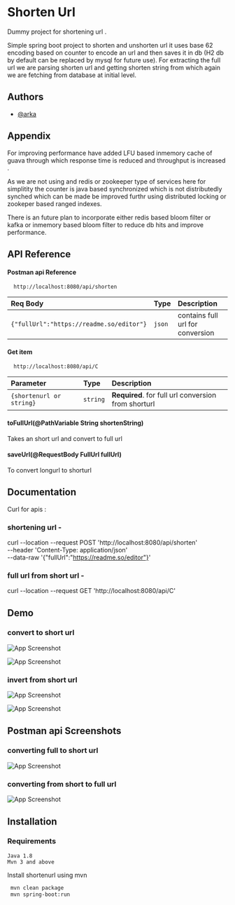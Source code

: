
# Shorten Url

Dummy project for shortening url .

Simple spring boot project to shorten and unshorten url it uses base 62 encoding based on counter to encode an url and then saves it in db (H2 db by default can be replaced by mysql for future use). For extracting the full url we are parsing shorten url and getting shorten string from which again we are fetching from database at initial level.



## Authors

- [@arka](https://github.com/Arka-Bandyopadhyay)


## Appendix


For improving performance have added LFU based inmemory cache of guava through which response time is reduced and throughput is increased . 

As we are not using and redis or zookeeper type of services here for simplitity the counter is java based synchronized which is not distributedly synched which can be made be improved furthr using distributed locking or zookeper based ranged indexes.

There is an future plan to incorporate either redis based bloom filter or kafka or inmemory based bloom filter to reduce db hits and improve performance.

## API Reference

#### Postman api Reference

```http
  http://localhost:8080/api/shorten
```

| Req Body | Type     | Description                |
| :-------- | :------- | :------------------------- |
| `{"fullUrl":"https://readme.so/editor"}` | `json` | contains full url for conversion |

#### Get item

```http
  http://localhost:8080/api/C
```

| Parameter | Type     | Description                       |
| :-------- | :------- | :-------------------------------- |
| `{shortenurl or string}`      | `string` | **Required**. for full url conversion from shorturl |

####  toFullUrl(@PathVariable String shortenString) 

Takes an short url and convert to full url

####  saveUrl(@RequestBody FullUrl fullUrl) 

To convert longurl to shorturl


## Documentation

Curl for apis :

### shortening url -
curl --location --request POST 'http://localhost:8080/api/shorten' \
--header 'Content-Type: application/json' \
--data-raw '{"fullUrl":"https://readme.so/editor"}'

### full url from short url -

curl --location --request GET 'http://localhost:8080/api/C'


## Demo

### convert to short url 

![App Screenshot](https://www.linkpicture.com/q/convert1_1.png)

![App Screenshot](https://www.linkpicture.com/q/convert2_1.png)


### invert from short url 

![App Screenshot](https://www.linkpicture.com/q/invert1.png)

![App Screenshot](https://www.linkpicture.com/q/invert2.png)


## Postman api Screenshots

### converting full to short url
![App Screenshot](https://www.linkpicture.com/q/convert10.png)

### converting from short to full url 

![App Screenshot](https://www.linkpicture.com/q/invert3.png)



## Installation

### Requirements

```
Java 1.8
Mvn 3 and above
```

Install shortenurl using mvn

```bash
 mvn clean package
 mvn spring-boot:run
```
    